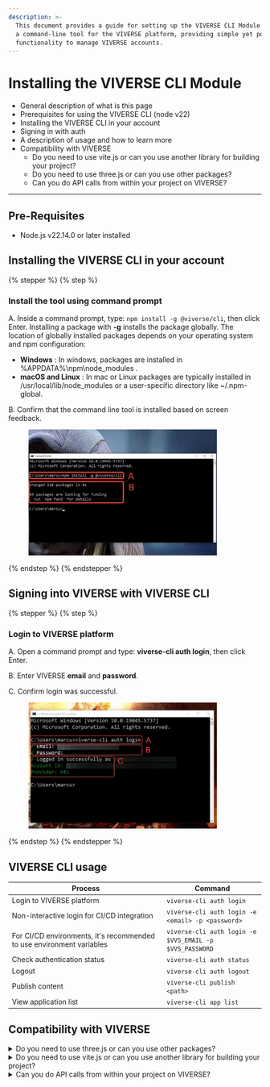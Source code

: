 ```yaml
---
description: >-
  This document provides a guide for setting up the VIVERSE CLI Module which is
  a command-line tool for the VIVERSE platform, providing simple yet powerful
  functionality to manage VIVERSE accounts.
---
```


# Installing the VIVERSE CLI Module

* General description of what is this page
* Prerequisites for using the VIVERSE CLI (node v22)
* Installing the VIVERSE CLI in your account
* Signing in with auth
* A description of usage and how to learn more
* Compatibility with VIVERSE
  * Do you need to use vite.js or can you use another library for building your project?
  * Do you need to use three.js or can you use other packages?
  * Can you do API calls from within your project on VIVERSE?

***

## Pre-Requisites

* Node.js v22.14.0 or later installed

## Installing the VIVERSE CLI in your account

{% stepper %}
{% step %}
### Install the tool using command prompt

A. Inside a command prompt, type: `npm install -g @viverse/cli`, then click Enter. Installing a package with **-g** installs the package globally. The location of globally installed packages depends on your operating system and npm configuration:

* **Windows** : In windows, packages are installed in %APPDATA%\npm\node\_modules .
* **macOS and Linux** : In mac or Linux packages are typically installed in /usr/local/lib/node\_modules or a user-specific directory like \~/.npm-global.

B. Confirm that the command line tool is installed based on screen feedback.

<figure><img src="../.gitbook/assets/image (3) (1) (1) (1) (1) (1).png" alt="" width="375"><figcaption></figcaption></figure>
{% endstep %}
{% endstepper %}



## Signing into VIVERSE with VIVERSE CLI

{% stepper %}
{% step %}
### Login to VIVERSE platform

A. Open a command prompt and type: **viverse-cli auth login**, then click Enter.

B. Enter VIVERSE **email** and **password**.

C. Confirm login was successful.

<figure><img src="../.gitbook/assets/image (1) (1) (1) (1) (1) (1) (1) (1).png" alt="" width="375"><figcaption></figcaption></figure>
{% endstep %}
{% endstepper %}

## VIVERSE CLI usage

<table><thead><tr><th width="294">Process</th><th>Command</th></tr></thead><tbody><tr><td>Login to VIVERSE platform</td><td><code>viverse-cli auth login</code></td></tr><tr><td>Non-interactive login for CI/CD integration</td><td><code>viverse-cli auth login -e &#x3C;email> -p &#x3C;password></code></td></tr><tr><td>For CI/CD environments, it's recommended to use environment variables</td><td><code>viverse-cli auth login -e $VVS_EMAIL -p $VVS_PASSWORD</code></td></tr><tr><td>Check authentication status</td><td><code>viverse-cli auth status</code></td></tr><tr><td>Logout</td><td><code>viverse-cli auth logout</code></td></tr><tr><td>Publish content</td><td><code>viverse-cli publish &#x3C;path></code></td></tr><tr><td>View application list</td><td><code>viverse-cli app list</code></td></tr></tbody></table>



## Compatibility with VIVERSE

<details>

<summary>Do you need to use three.js or can you use other packages?</summary>

No, VIVERSE CLI can be used with other WebGL frameworks, including AFRAME, Babylon, ReactThreeFibre, UnityWebGL, GodotHTML5 and more!

</details>

<details>

<summary>Do you need to use vite.js or can you use another library for building your project?</summary>

You don’t need to use Vite specifically. Any tool that builds standard web content is fine. Examples include Webpack, Parcel, Rollup, or custom pipelines from Unity WebGL, PlayCanvas, Three.js, etc.

The only thing we _do_ require is that your build uses **content hashing for file names**, especially for JavaScript and CSS files.

This helps prevent cache issues. If the file name doesn’t change when the content changes, users might still get the old version due to browser cache.

</details>

<details>

<summary>Can you do API calls from within your project on VIVERSE?</summary>

Currently, we don’t support arbitrary external API calls from user content on VIVERSE, mainly for security and platform consistency.

However, we’re planning to **pre-approve a set of popular service domains** — like Firebase, Photon, and Lovable — so developers can integrate with these out of the box.

If you need to use a different third-party service, you can[ reach out to the VIVERSE team](mailto:michael_morran@htc.com,marcus_nixon@htc.com?subject=VIVERSE%20External%20API%20Request), and we’ll review it for potential inclusion. Please include your VIVERSE world URL and details about the endpoint you are desiring to use.

In the future, we’re looking at supporting **per-content Domain access requests**.

This will most likely be managed through the **Creator Studio backend**, rather than via the CLI, to give creators better visibility and control over their external dependencies.

</details>
